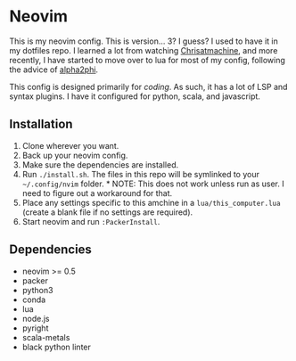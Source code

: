 # Neovim

This is my neovim config.  This is version... 3? I guess?  I used to have it in
my dotfiles repo.  I learned a lot from watching
[Chrisatmachine](https://www.youtube.com/channel/UCS97tchJDq17Qms3cux8wcA), and
more recently, I have started to move over to lua for most of my config,
following the advice of [alpha2phi](https://alpha2phi.medium.com/).

This config is designed primarily for _coding_.  As such, it has a lot of LSP
and syntax plugins.  I have it configured for python, scala, and javascript.

## Installation

1. Clone wherever you want.
2. Back up your neovim config.
3. Make sure the dependencies are installed.
4. Run `./install.sh`.  The files in this repo will be symlinked to your
   `~/.config/nvim` folder.
		* NOTE: This does not work unless run as user.  I need to figure out a
			workaround for that.
5. Place any settings specific to this amchine in a `lua/this_computer.lua` (create a blank file if
   no settings are required).
6. Start neovim and run `:PackerInstall`.

## Dependencies

* neovim >= 0.5
* packer
* python3
* conda
* lua
* node.js
* pyright
* scala-metals
* black python linter
